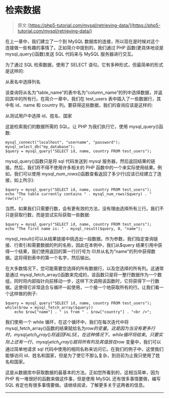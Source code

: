 # 检索数据

> 原文:[https://php5-tutorial.com/mysql/retrieving-data/](https://php5-tutorial.com/mysql/retrieving-data/)

在上一章中，我们建立了一个到 MySQL 数据库的连接，所以现在是时候对这个连接做一些有趣的事情了。正如简介中提到的，我们通过 PHP 函数(更具体地说是 mysql_query()函数)发送 SQL 代码来与 MySQL 服务器进行交互。

为了通过 SQL 检索数据，使用了 SELECT 语句。它有多种形式，但最简单的形式是这样的:

从表名中选择列名

该查询将从名为“table_name”的表中名为“column_name”的列中选择数据，并返回其中的所有行。在简介一章中，我们在 test_users 表中插入了一些数据行，其中有 id、name 和 country 列。要获得这些数据，我们的查询应该是这样的:

从测试用户中选择 id、姓名、国家

这是检索我们的数据所需的 SQL。让 PHP 为我们执行它，使用 mysql_query()函数:

<input type="hidden" name="IL_IN_ARTICLE">

```
mysql_connect("localhost", "username", "password");
mysql_select_db("my_database");
$query = mysql_query("SELECT id, name, country FROM test_users");
```

mysql_query()函数只是将 sql 代码发送到 mysql 服务器，然后返回结果的链接。然后，我们将不得不使用许多相关的 PHP 函数中的一个来实际使用结果。例如，我们可以使用 mysql_num_rows()函数查看返回了多少行(应该已经建立了连接，如上所示):

```
$query = mysql_query("SELECT id, name, country FROM test_users");
echo "The table currently contains " . mysql_num_rows($query) . " row(s)";
```

当然，如果我们只需要行数，会有更有效的方法，没有理由选择所有三行。我们不只是获取行数，而是尝试实际获取一些数据:

```
$query = mysql_query("SELECT id, name, country FROM test_users");
echo "The first name is: " . mysql_result($query, 0, "name");
```

mysql_result()可以从结果链接中挑选出一段数据。作为参数，我们指定查询链接、行索引和需要数据的列的名称，因此在本例中，我们从$query 结果引用中获得一个结果，我们使用返回的第一行(行号为 0)并从名为“name”的列中获得数据。这将得到表中的第一个名字，然后输出。

在大多数情况下，您可能需要您选择的所有数据行，以及您选择的所有列。这通常是通过 mysql_fetch_array()函数来完成的，该函数只是将一整行数据作为一个数组，同时将内部指针向前移动一步，这样下次调用该函数时，它将获得下一行数据。这使得它非常适合与循环一起使用，一个接一个地获取所有的行。让我们看一个这样做的例子:

```
$query = mysql_query("SELECT id, name, country FROM test_users");
while($row = mysql_fetch_array($query))
    echo $row["name"] . " is from " . $row["country"] . "<br />";
```

我们使用一个 while 循环，在这个循环中，我们在每次迭代中将 mysql_fetch_array()函数的结果赋给名为$row 的变量。这是因为当没有更多行时，mysql_fetch_array()将返回 FALSE，在这种情况下，while 循环将结束。只要实际上还有一行，mysql_fetch_array()就将所有列及其值放在$row 变量中，我们可以通过简单地请求 sql 代码中使用的相同名称来访问它。在我们的例子中，这使我们能够访问 id、姓名和国家，但是为了使它不那么复杂，到目前为止我只使用了姓名和国家。

这是从数据库中获取数据的最基本的方法。正如您所看到的，这相当简单，因为 PHP 有一堆很好的函数来做这件事，但是使用 MySQL 还有很多事情要做，编写 SQL 肯定也有很多事情要做。请继续阅读，了解更多关于这两者的信息。

* * *